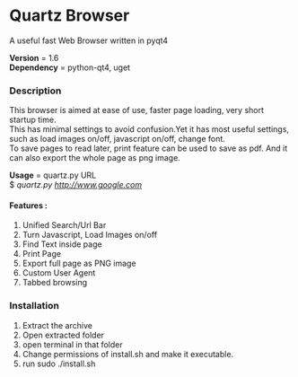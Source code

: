 # Quartz Browser
A useful fast Web Browser written in pyqt4

**Version** = 1.6  
**Dependency** = python-qt4, uget  

### Description
This browser is aimed at ease of use, faster page loading, very short startup time.  
This has minimal settings to avoid confusion.Yet it has most useful settings, such as load images on/off, javascript on/off, change font.  
To save pages to read later, print feature can be used to save as pdf. And it can also export the whole page as png image.  


**Usage** = quartz.py URL  
 $ *quartz.py http://www.google.com*  
 
#### Features :  
 1. Unified Search/Url Bar  
 2. Turn Javascript, Load Images on/off  
 3. Find Text inside page  
 4. Print Page  
 5. Export full page as PNG image  
 6. Custom User Agent  
 7. Tabbed browsing

### Installation
 1. Extract the archive  
 2. Open extracted folder  
 3. open terminal in that folder  
 4. Change permissions of install.sh and make it executable.
 5. run sudo ./install.sh
